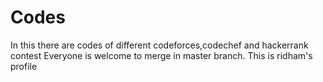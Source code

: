 # Codes
In this there are codes of different codeforces,codechef and hackerrank contest
Everyone is welcome to merge in master branch. 
This is ridham's profile
